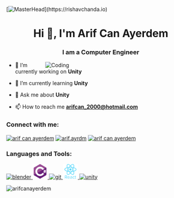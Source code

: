 [![MasterHead](https://1.bp.blogspot.com/-7A4WynwLsM...)](https://rishavchanda.io)
<h1 align="center">Hi 👋, I'm Arif Can Ayerdem</h1>
<h3 align="center">I am a Computer Engineer</h3>
<img align="right" alt="Coding" width="400" src="[[https://cdn.dribbble.com/users/116207...](https://www.deviantart.com/pixeljeff/art/Coding-990517671)](https://gifdb.com/images/high/programming-coding-is-fun-fiery-louise-belcher-f76463c1e6wnifej.webp)">

- 🔭 I’m currently working on **Unity**

- 🌱 I’m currently learning **Unity**

- 💬 Ask me about **Unity**

- 📫 How to reach me **arifcan_2000@hotmail.com**

<h3 align="left">Connect with me:</h3>
<p align="left">
<a href="https://www.linkedin.com/in/arif-ayerdem/" target="blank"><img align="center" src="https://raw.githubusercontent.com/rahuldkjain/github-profile-readme-generator/master/src/images/icons/Social/linked-in-alt.svg" alt="arif can ayerdem" height="30" width="40" /></a>
<a href="https://www.instagram.com/arif.ayrdm/" target="blank"><img align="center" src="https://raw.githubusercontent.com/rahuldkjain/github-profile-readme-generator/master/src/images/icons/Social/instagram.svg" alt="arif.ayrdm" height="30" width="40" /></a>
<a href="https://www.youtube.com/@ArifCan-Ayerdem" target="blank"><img align="center" src="https://raw.githubusercontent.com/rahuldkjain/github-profile-readme-generator/master/src/images/icons/Social/youtube.svg" alt="ari̇f can ayerdem" height="30" width="40" /></a>
</p>

<h3 align="left">Languages and Tools:</h3>
<p align="left"> <a href="https://www.blender.org/" target="_blank" rel="noreferrer"> <img src="https://download.blender.org/branding/community/blender_community_badge_white.svg" alt="blender" width="40" height="40"/> </a> <a href="https://www.w3schools.com/cs/" target="_blank" rel="noreferrer"> <img src="https://raw.githubusercontent.com/devicons/devicon/master/icons/csharp/csharp-original.svg" alt="csharp" width="40" height="40"/> </a> <a href="https://git-scm.com/" target="_blank" rel="noreferrer"> <img src="https://www.vectorlogo.zone/logos/git-scm/git-scm-icon.svg" alt="git" width="40" height="40"/> </a> <a href="https://reactjs.org/" target="_blank" rel="noreferrer"> <img src="https://raw.githubusercontent.com/devicons/devicon/master/icons/react/react-original-wordmark.svg" alt="react" width="40" height="40"/> </a> <a href="https://unity.com/" target="_blank" rel="noreferrer"> <img src="https://www.vectorlogo.zone/logos/unity3d/unity3d-icon.svg" alt="unity" width="40" height="40"/> </a> </p>

<p align="left"> <img src="https://komarev.com/ghpvc/?username=arifcanayerdem&label=Profile%20views&color=0e75b6&style=flat" alt="arifcanayerdem" /> </p>
